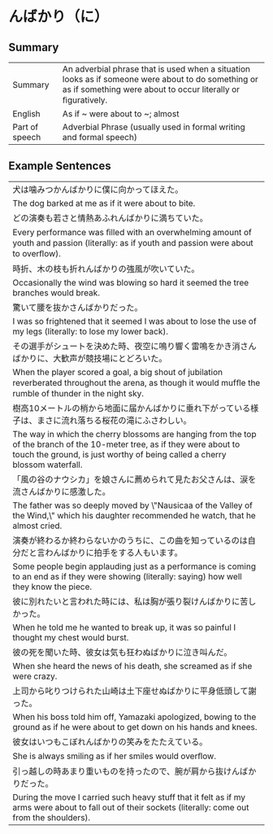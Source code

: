 # んばかり（に）

## Summary

<table><tr>   <td>Summary</td>   <td>An adverbial phrase that is used when a situation looks as if someone were about to do something or as if something were about to occur literally or ﬁguratively.</td></tr><tr>   <td>English</td>   <td>As if ~ were about to ~; almost</td></tr><tr>   <td>Part of speech</td>   <td>Adverbial Phrase (usually used in formal writing and formal speech)</td></tr></table>

## Example Sentences

<table><tr><td>犬は噛みつかんばかりに僕に向かってほえた。</td></tr><tr><td>The dog barked at me as if it were about to bite.</td></tr><tr><td>どの演奏も若さと情熱あふれんばかりに満ちていた。</td></tr><tr><td>Every performance was ﬁlled with an overwhelming amount of youth and passion (literally: as if youth and passion were about to overﬂow).</td></tr><tr><td>時折、木の枝も折れんばかりの強風が吹いていた。</td></tr><tr><td>Occasionally the wind was blowing so hard it seemed the tree branches would break.</td></tr><tr><td>驚いて腰を抜かさんばかりだった。</td></tr><tr><td>I was so frightened that it seemed I was about to lose the use of my legs (literally: to lose my lower back).</td></tr><tr><td>その選手がシュートを決めた時、夜空に鳴り響く雷鳴をかき消さんばかりに、大歓声が競技場にとどろいた。</td></tr><tr><td>When the player scored a goal, a big shout of jubilation reverberated throughout the arena, as though it would mufﬂe the rumble of thunder in the night sky.</td></tr><tr><td>樹高10メートルの梢から地面に届かんばかりに垂れ下がっている様子は、まさに流れ落ちる桜花の滝にふさわしい。</td></tr><tr><td>The way in which the cherry blossoms are hanging from the top of the branch of the 10-meter tree, as if they were about to touch the ground, is just worthy of being called a cherry blossom waterfall.</td></tr><tr><td>「風の谷のナウシカ」を娘さんに薦められて見たお父さんは、涙を流さんばかりに感激した。</td></tr><tr><td>The father was so deeply moved by \"Nausicaa of the Valley of the Wind,\" which his daughter recommended he watch, that he almost cried.</td></tr><tr><td>演奏が終わるか終わらないかのうちに、この曲を知っているのは自分だと言わんばかりに拍手をする人もいます。</td></tr><tr><td>Some people begin applauding just as a performance is coming to an end as if they were showing (literally: saying) how well they know the piece.</td></tr><tr><td>彼に別れたいと言われた時には、私は胸が張り裂けんばかりに苦しかった。</td></tr><tr><td>When he told me he wanted to break up, it was so painful I thought my chest would burst.</td></tr><tr><td>彼の死を聞いた時、彼女は気も狂わぬばかりに泣き叫んだ。</td></tr><tr><td>When she heard the news of his death, she screamed as if she were crazy.</td></tr><tr><td>上司から叱りつけられた山崎は土下座せぬばかりに平身低頭して謝った。</td></tr><tr><td>When his boss told him off, Yamazaki apologized, bowing to the ground as if he were about to get down on his hands and knees.</td></tr><tr><td>彼女はいつもこぼれんばかりの笑みをたたえている。</td></tr><tr><td>She is always smiling as if her smiles would overﬂow.</td></tr><tr><td>引っ越しの時あまり重いものを持ったので、腕が肩から抜けんばかりだった。</td></tr><tr><td>During the move I carried such heavy stuff that it felt as if my arms were about to fall out of their sockets (literally: come out from the shoulders).</td></tr></table>

